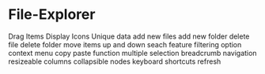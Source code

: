 # File-Explorer

 Drag Items
 Display Icons
Unique data
add new files
add new folder
delete file
delete folder
move items up and down
seach feature
filtering option
context menu
copy paste function
multiple selection
breadcrumb navigation
resizeable columns
collapsible nodes
keyboard shortcuts
refresh
